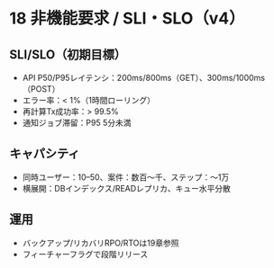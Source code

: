 # 18 非機能要求 / SLI・SLO（v4）

## SLI/SLO（初期目標）
- API P50/P95レイテンシ：200ms/800ms（GET）、300ms/1000ms（POST）
- エラー率：< 1%（1時間ローリング）
- 再計算Tx成功率：> 99.5%
- 通知ジョブ滞留：P95 5分未満

## キャパシティ
- 同時ユーザー：10–50、案件：数百〜千、ステップ：〜1万
- 横展開：DBインデックス/READレプリカ、キュー水平分散

## 運用
- バックアップ/リカバリRPO/RTOは19章参照
- フィーチャーフラグで段階リリース